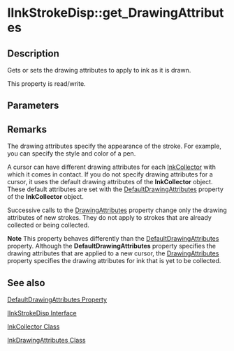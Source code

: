 # IInkStrokeDisp::get_DrawingAttributes

## Description

Gets or sets the drawing attributes to apply to ink as it is drawn.

This property is read/write.

## Parameters

## Remarks

The drawing attributes specify the appearance of the stroke. For example, you can specify the style and color of a pen.

A cursor can have different drawing attributes for each [InkCollector](https://learn.microsoft.com/windows/desktop/tablet/inkcollector-class) with which it comes in contact. If you do not specify drawing attributes for a cursor, it uses the default drawing attributes of the **InkCollector** object. These default attributes are set with the [DefaultDrawingAttributes](https://learn.microsoft.com/windows/desktop/api/msinkaut/nf-msinkaut-iinkcollector-get_defaultdrawingattributes) property of the **InkCollector** object.

Successive calls to the [DrawingAttributes](https://learn.microsoft.com/windows/desktop/api/msinkaut/nf-msinkaut-iinkcursor-get_drawingattributes) property change only the drawing attributes of new strokes. They do not apply to strokes that are already collected or being collected.

**Note** This property behaves differently than the [DefaultDrawingAttributes](https://learn.microsoft.com/windows/desktop/api/msinkaut/nf-msinkaut-iinkcollector-get_defaultdrawingattributes) property. Although the **DefaultDrawingAttributes** property specifies the drawing attributes that are applied to a new cursor, the [DrawingAttributes](https://learn.microsoft.com/windows/desktop/api/msinkaut/nf-msinkaut-iinkcursor-get_drawingattributes) property specifies the drawing attributes for ink that is yet to be collected.

## See also

[DefaultDrawingAttributes Property](https://learn.microsoft.com/windows/desktop/api/msinkaut/nf-msinkaut-iinkcollector-get_defaultdrawingattributes)

[IInkStrokeDisp Interface](https://learn.microsoft.com/windows/desktop/api/msinkaut/nn-msinkaut-iinkstrokedisp)

[InkCollector Class](https://learn.microsoft.com/windows/desktop/tablet/inkcollector-class)

[InkDrawingAttributes Class](https://learn.microsoft.com/windows/desktop/tablet/inkdrawingattributes-class)